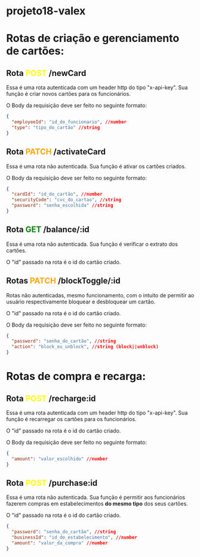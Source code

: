 # projeto18-valex

# Rotas de criação e gerenciamento de cartões:

## Rota <span style="color:yellow"> **POST** </span>/newCard

Essa é uma rota autenticada com um header http do tipo "x-api-key". Sua função é criar novos cartões para os funcionários.

O Body da requisição deve ser feito no seguinte formato:

```json
{
  "employeeId": "id_do_funcionario", //number
  "type": "tipo_do_cartão" //string
}
```

## Rota <span style="color:orange"> **PATCH** </span>/activateCard

Essa é uma rota não autenticada. Sua função é ativar os cartões criados.

O Body da requisição deve ser feito no seguinte formato:

```json
{
  "cardId": "id_do_cartão", //number
  "securityCode": "cvc_do_cartao", //string
  "password": "senha_escolhida" //string
}
```

## Rota <span style="color:green"> **GET** </span>/balance/:id

Essa é uma rota não autenticada. Sua função é verificar o extrato dos cartões.

O "id" passado na rota é o id do cartão criado.

## Rotas <span style="color:orange"> **PATCH** </span>/blockToggle/:id

Rotas não autenticadas, mesmo funcionamento, com o intuito de permitir ao usuário respectivamente bloquear e desbloquear um cartão.

O "id" passado na rota é o id do cartão criado.

O Body da requisição deve ser feito no seguinte formato:

```json
{
  "password": "senha_do_cartão", //string
  "action": "block_ou_unblock", //string (block||unblock)
}
```

# Rotas de compra e recarga:

## Rota <span style="color:yellow"> **POST** </span>/recharge:id

Essa é uma rota autenticada com um header http do tipo "x-api-key". Sua função é recarregar os cartões para os funcionários.

O "id" passado na rota é o id do cartão criado.

O Body da requisição deve ser feito no seguinte formato:

```json
{
  "amount": "valor_escolhido" //number
}
```

## Rota <span style="color:yellow"> **POST** </span>/purchase:id

Essa é uma rota não autenticada. Sua função é permitir aos funcionários fazerem compras em estabelecimentos **do mesmo tipo** dos seus cartões.

O "id" passado na rota é o id do cartão criado.

```json
{
  "password": "senha_do_cartão", //string
  "businessId": "id_do_estabelecimento", //number
  "amount": "valor_da_compra" //number
}
```
